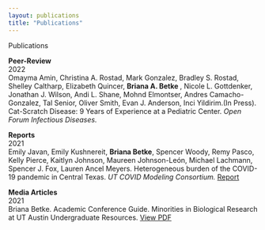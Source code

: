 ```yaml
---
layout: publications
title: "Publications"
---
```


Publications

**Peer-Review**  
2022   
Omayma Amin, Christina A. Rostad, Mark Gonzalez, Bradley S. Rostad, Shelley Caltharp, Elizabeth Quincer, <strong> Briana A. Betke </strong>, Nicole L. Gottdenker, Jonathan J. Wilson, Andi L. Shane, Mohnd Elmontser, Andres Camacho-Gonzalez, Tal Senior, Oliver Smith, Evan J. Anderson, Inci Yildirim.(In Press). Cat-Scratch Disease: 9 Years of Experience at a Pediatric Center. *Open Forum Infectious Diseases.*

    
**Reports**  
2021  
Emily Javan, Emily Kushnereit, **Briana Betke**, Spencer Woody, Remy Pasco, Kelly Pierce, Kaitlyn Johnson, Maureen Johnson-León, Michael Lachmann, Spencer J. Fox, Lauren Ancel Meyers. Heterogeneous burden of the COVID-19 pandemic in Central Texas. *UT COVID Modeling Consortium.* [Report](https://sites.cns.utexas.edu/sites/default/files/cid/files/austin_covid-19_spatial_burden_report.pdf?m=1611796135)


**Media Articles**  
2021  
Briana Betke. Academic Conference Guide. Minorities in Biological Research at UT Austin Undergraduate Resources. [View PDF](https://minoritiesinbiologicalresearch.weebly.com/uploads/1/3/5/8/135801712/academic_conference_guide.pdf)

